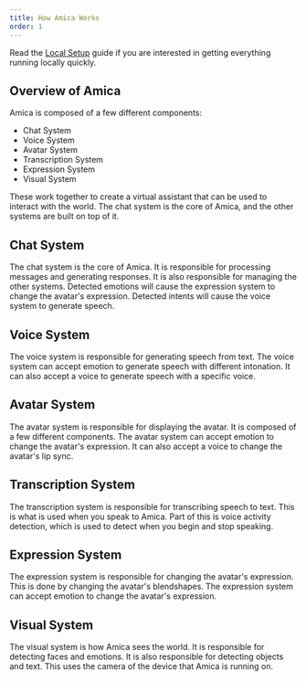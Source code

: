 ```yaml
---
title: How Amica Works
order: 1
---
```


Read the [Local Setup](../getting-started/installation.md) guide if you are interested in getting everything running locally quickly.

## Overview of Amica

Amica is composed of a few different components:

* Chat System
* Voice System
* Avatar System
* Transcription System
* Expression System
* Visual System

These work together to create a virtual assistant that can be used to interact with the world. The chat system is the core of Amica, and the other systems are built on top of it.

## Chat System

The chat system is the core of Amica. It is responsible for processing messages and generating responses. It is also responsible for managing the other systems. Detected emotions will cause the expression system to change the avatar's expression. Detected intents will cause the voice system to generate speech.

## Voice System

The voice system is responsible for generating speech from text. The voice system can accept emotion to generate speech with different intonation. It can also accept a voice to generate speech with a specific voice.

## Avatar System

The avatar system is responsible for displaying the avatar. It is composed of a few different components. The avatar system can accept emotion to change the avatar's expression. It can also accept a voice to change the avatar's lip sync.

## Transcription System

The transcription system is responsible for transcribing speech to text. This is what is used when you speak to Amica. Part of this is voice activity detection, which is used to detect when you begin and stop speaking.

## Expression System

The expression system is responsible for changing the avatar's expression. This is done by changing the avatar's blendshapes. The expression system can accept emotion to change the avatar's expression.

## Visual System

The visual system is how Amica sees the world. It is responsible for detecting faces and emotions. It is also responsible for detecting objects and text. This uses the camera of the device that Amica is running on.
